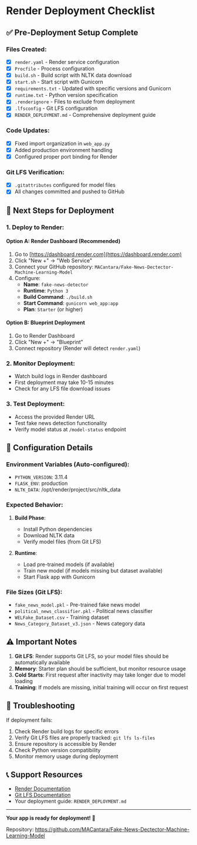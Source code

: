 # Render Deployment Checklist

## ✅ Pre-Deployment Setup Complete

### Files Created:
- [x] `render.yaml` - Render service configuration
- [x] `Procfile` - Process configuration
- [x] `build.sh` - Build script with NLTK data download
- [x] `start.sh` - Start script with Gunicorn
- [x] `requirements.txt` - Updated with specific versions and Gunicorn
- [x] `runtime.txt` - Python version specification
- [x] `.renderignore` - Files to exclude from deployment
- [x] `.lfsconfig` - Git LFS configuration
- [x] `RENDER_DEPLOYMENT.md` - Comprehensive deployment guide

### Code Updates:
- [x] Fixed import organization in `web_app.py`
- [x] Added production environment handling
- [x] Configured proper port binding for Render

### Git LFS Verification:
- [x] `.gitattributes` configured for model files
- [x] All changes committed and pushed to GitHub

## 🚀 Next Steps for Deployment

### 1. Deploy to Render:

#### Option A: Render Dashboard (Recommended)
1. Go to [https://dashboard.render.com](https://dashboard.render.com)
2. Click "New +" → "Web Service"
3. Connect your GitHub repository: `MACantara/Fake-News-Dectector-Machine-Learning-Model`
4. Configure:
   - **Name**: `fake-news-detector`
   - **Runtime**: `Python 3`
   - **Build Command**: `./build.sh`
   - **Start Command**: `gunicorn web_app:app`
   - **Plan**: `Starter` (or higher)

#### Option B: Blueprint Deployment
1. Go to Render Dashboard
2. Click "New +" → "Blueprint"
3. Connect repository (Render will detect `render.yaml`)

### 2. Monitor Deployment:
- Watch build logs in Render dashboard
- First deployment may take 10-15 minutes
- Check for any LFS file download issues

### 3. Test Deployment:
- Access the provided Render URL
- Test fake news detection functionality
- Verify model status at `/model-status` endpoint

## 🔧 Configuration Details

### Environment Variables (Auto-configured):
- `PYTHON_VERSION`: 3.11.4
- `FLASK_ENV`: production
- `NLTK_DATA`: /opt/render/project/src/nltk_data

### Expected Behavior:
1. **Build Phase**: 
   - Install Python dependencies
   - Download NLTK data
   - Verify model files (from Git LFS)

2. **Runtime**:
   - Load pre-trained models (if available)
   - Train new model (if models missing but dataset available)
   - Start Flask app with Gunicorn

### File Sizes (Git LFS):
- `fake_news_model.pkl` - Pre-trained fake news model
- `political_news_classifier.pkl` - Political news classifier
- `WELFake_Dataset.csv` - Training dataset
- `News_Category_Dataset_v3.json` - News category data

## ⚠️ Important Notes

1. **Git LFS**: Render supports Git LFS, so your model files should be automatically available
2. **Memory**: Starter plan should be sufficient, but monitor resource usage
3. **Cold Starts**: First request after inactivity may take longer due to model loading
4. **Training**: If models are missing, initial training will occur on first request

## 🐛 Troubleshooting

If deployment fails:
1. Check Render build logs for specific errors
2. Verify Git LFS files are properly tracked: `git lfs ls-files`
3. Ensure repository is accessible by Render
4. Check Python version compatibility
5. Monitor memory usage during deployment

## 📞 Support Resources

- [Render Documentation](https://render.com/docs)
- [Git LFS Documentation](https://git-lfs.github.io/)
- Your deployment guide: `RENDER_DEPLOYMENT.md`

---

**Your app is ready for deployment! 🎉**

Repository: https://github.com/MACantara/Fake-News-Dectector-Machine-Learning-Model
